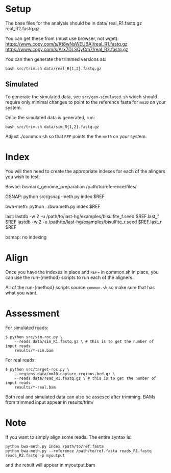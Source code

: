 Setup
=====

The base files for the analysis should be in data/
    real_R1.fastq.gz
    real_R2.fastq.gz

You can get these from (must use browser, not wget):
    https://www.copy.com/s/Kt8wNsWEUBAI/real_R1.fastq.gz
    https://www.copy.com/s/Arx7DLSQyCm7/real_R2.fastq.gz

You can then generate the trimmed versions as:

    bash src/trim.sh data/real_R{1,2}.fastq.gz 


Simulated
---------

To generate the simulated data, see `src/gen-simulated.sh`
which should require only minimal changes to point to the
reference fasta for `mm10` on your system.


Once the simulated data is generated, run:

    bash src/trim.sh data/sim_R{1,2}.fastq.gz 


Adjust ./common.sh so that `REF` points the the `mm10` on your system.

Index
=====
You will then need to create the appropriate indexes for each of the
alingers you wish to test.

Bowtie:
    bismark_genome_preparation /path/to/reference/files/

GSNAP:
    python src/gsnap-meth.py index $REF

bwa-meth:
    python ../bwameth.py index $REF

last:
    lastdb -w 2 -u /path/to/last-hg/examples/bisulfite_f.seed $REF.last_f $REF 
    lastdb -w 2 -u /path/to/last-hg/examples/bisulfite_r.seed $REF.last_r $REF

bsmap:
    no indexing


Align
=====

Once you have the indexes in place and `REF=` in common.sh in place, you can
use the run-{method} scripts to run each of the aligners.

All of the run-{method} scripts source `common.sh` so make sure that has
what you want.

Assessment
==========

For simulated reads:

    $ python src/sim-roc.py \
        --reads data/sim_R1.fastq.gz \ # this is to get the number of input reads
        results/*-sim.bam

For real reads:

    $ python src/target-roc.py \
        --regions data/mm10.capture-regions.bed.gz \
        --reads data/read_R1.fastq.gz \ # this is to get the number of input reads
        results/*-real.bam

Both real and simulated data can also be assesed after trimming.
BAMs from trimmed input appear in results/trim/

Note
====

If you want to simply align some reads. The entire syntax is:

    python bwa-meth.py index /path/to/ref.fasta
    python bwa-meth.py --reference /path/to/ref.fasta reads_R1.fastq reads_R2.fastq -p myoutput

and the result will appear in myoutput.bam


